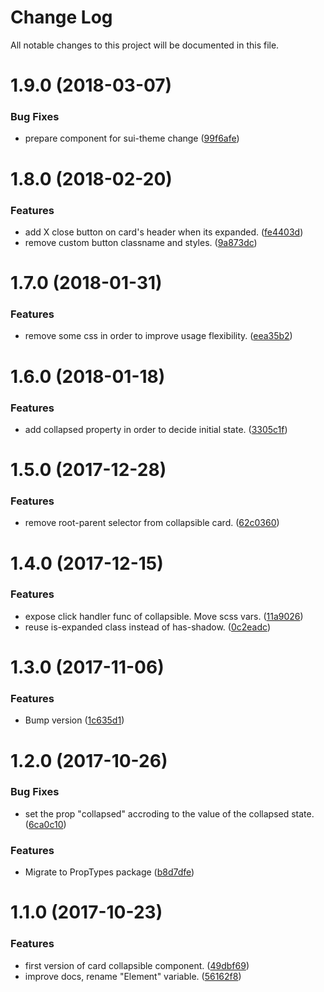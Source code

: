 # Change Log

All notable changes to this project will be documented in this file.

<a name="1.9.0"></a>
# 1.9.0 (2018-03-07)


### Bug Fixes

* prepare component for sui-theme change ([99f6afe](https://github.com/SUI-Components/sui-components/commit/99f6afe))



<a name="1.8.0"></a>
# 1.8.0 (2018-02-20)


### Features

* add X close button on card's header when its expanded. ([fe4403d](https://github.com/SUI-Components/sui-components/commit/fe4403d))
* remove custom button classname and styles. ([9a873dc](https://github.com/SUI-Components/sui-components/commit/9a873dc))



<a name="1.7.0"></a>
# 1.7.0 (2018-01-31)


### Features

* remove some css in order to improve usage flexibility. ([eea35b2](https://github.com/SUI-Components/sui-components/commit/eea35b2))



<a name="1.6.0"></a>
# 1.6.0 (2018-01-18)


### Features

* add collapsed property in order to decide initial state. ([3305c1f](https://github.com/SUI-Components/sui-components/commit/3305c1f))



<a name="1.5.0"></a>
# 1.5.0 (2017-12-28)


### Features

* remove root-parent selector from collapsible card. ([62c0360](https://github.com/SUI-Components/sui-components/commit/62c0360))



<a name="1.4.0"></a>
# 1.4.0 (2017-12-15)


### Features

* expose click handler func of collapsible. Move scss vars. ([11a9026](https://github.com/SUI-Components/sui-components/commit/11a9026))
* reuse is-expanded class instead of has-shadow. ([0c2eadc](https://github.com/SUI-Components/sui-components/commit/0c2eadc))



<a name="1.3.0"></a>
# 1.3.0 (2017-11-06)


### Features

* Bump version ([1c635d1](https://github.com/SUI-Components/sui-components/commit/1c635d1))



<a name="1.2.0"></a>
# 1.2.0 (2017-10-26)


### Bug Fixes

* set the prop "collapsed" accroding to the value of the collapsed state. ([6ca0c10](https://github.com/SUI-Components/sui-components/commit/6ca0c10))


### Features

* Migrate to PropTypes package ([b8d7dfe](https://github.com/SUI-Components/sui-components/commit/b8d7dfe))



<a name="1.1.0"></a>
# 1.1.0 (2017-10-23)


### Features

* first version of card collapsible component. ([49dbf69](https://github.com/SUI-Components/sui-components/commit/49dbf69))
* improve docs, rename "Element" variable. ([56162f8](https://github.com/SUI-Components/sui-components/commit/56162f8))



